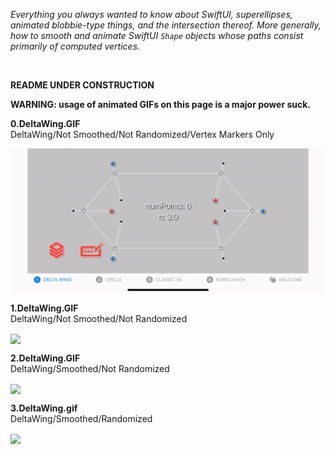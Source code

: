 *Everything you always wanted to know about SwiftUI, superellipses, animated blobbie-type things, and the intersection thereof. More generally, how to smooth and animate SwiftUI `Shape` objects whose paths consist primarily of computed vertices.*

<br/>

**README UNDER CONSTRUCTION**

**WARNING: usage of animated GIFs on this page is a major power suck.**
<br/>

**0.DeltaWing.GIF**
<br/>
DeltaWing/Not Smoothed/Not Randomized/Vertex Markers Only<br/>

<img align="center" src="_GIFs/0.DeltaWing.gif" width="750">

**1.DeltaWing.GIF**
<br/>
DeltaWing/Not Smoothed/Not Randomized<br/>

<img align="center" src="_GIFs/1.DeltaWing.gif" width="750">

**2.DeltaWing.GIF**
<br/>
DeltaWing/Smoothed/Not Randomized<br/>

<img align="center" src="_GIFs/2.DeltaWing.gif" width="750">

**3.DeltaWing.gif**
<br/>
DeltaWing/Smoothed/Randomized</br>

<img align="center" src="_GIFs/4.DeltaWing.gif" width="750">


<!--
<img src="GIFs/LayersChooser(iPhone14).PNG" height="500">
->

<br/>

Here's a **`SuperEllipse`** `Shape` object with 6 vertices. The odd-numbered vertices are shown in red, the even-numbered one in blue. Just because.

When we calculate the coordinates of the vertices (a `[CGPoint]` array), we can also calculate the normal vector at each of the vertices.

This project is an exploration of how to animate a family of superellipse-based curves in SwiftUI. Actually it's a bit more general than that: the project shows how to animate between any superellipse-based curve, defined for our purposes as a `[CGPoint, CGVector]` array, where the `CGPoints` are the calculated vertices of the superellipse and the `CGVectors` are their corresponding normals, or orthogonals, and any secondary curve you can derive algorithmically from the first, eg using a simple mapping or transformation. 

`BezierBlobs` runs on both iPhone and the iPad. The user experience at present is better on iPad, due to some unresolved issues that occur when changing orientation between landscape and portrait on the phone. To be fixed (hopefully) ...

Enjoy!
